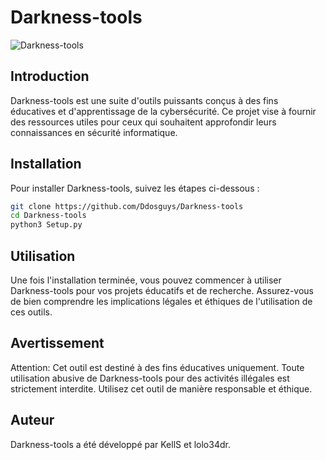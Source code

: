 # Darkness-tools

![Darkness-tools](https://github.com/Ddosguys/Darkness-tools/blob/main/Screenshot_20240729-185619.png)

## Introduction

Darkness-tools est une suite d'outils puissants conçus à des fins éducatives et d'apprentissage de la cybersécurité. Ce projet vise à fournir des ressources utiles pour ceux qui souhaitent approfondir leurs connaissances en sécurité informatique.

## Installation

Pour installer Darkness-tools, suivez les étapes ci-dessous :

```bash
git clone https://github.com/Ddosguys/Darkness-tools
cd Darkness-tools
python3 Setup.py
```

## Utilisation
Une fois l'installation terminée, vous pouvez commencer à utiliser Darkness-tools pour vos projets éducatifs et de recherche. Assurez-vous de bien comprendre les implications légales et éthiques de l'utilisation de ces outils.

## Avertissement
Attention: Cet outil est destiné à des fins éducatives uniquement. Toute utilisation abusive de Darkness-tools pour des activités illégales est strictement interdite. Utilisez cet outil de manière responsable et éthique.

## Auteur
Darkness-tools a été développé par KellS et lolo34dr.
